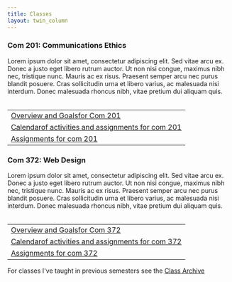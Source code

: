 ```yaml
---
title: Classes
layout: twin_column
---
```


<div class="col-md-10 col-md-offset-1">
  <div class="row">
    <div class="content-column-multiple col-md-6">
      <h3>Com 201: Communications Ethics</h3>
      Lorem ipsum dolor sit amet, consectetur adipiscing elit. Sed vitae arcu ex. Donec a justo eget libero rutrum auctor. Ut non nisi congue, maximus nibh nec, tristique nunc. Mauris ac ex risus. Praesent semper arcu nec purus blandit posuere. Cras sollicitudin urna et libero varius, ac malesuada nisi interdum. Donec malesuada rhoncus nibh, vitae pretium dui aliquam quis.
      <br>
      <br>
      <table class="course_nav">
        <tr><td><a href="/classes/com201">Overview and Goals<span class="sr-only">for Com 201</span></a></td></tr>
        <tr><td><a href="/classes/com201/calendar.html">Calendar<span class = "sr-only">of activities and assignments for com 201</span></a></td></tr>
        <tr><td><a href="/classes/com201/assignments.html">Assignments <span class="sr-only">for com 201</span></a></td></tr>
      </table>
    </div>
    <div class="content-column-multiple col-md-6">
      <h3>Com 372: Web Design</h3>
      Lorem ipsum dolor sit amet, consectetur adipiscing elit. Sed vitae arcu ex. Donec a justo eget libero rutrum auctor. Ut non nisi congue, maximus nibh nec, tristique nunc. Mauris ac ex risus. Praesent semper arcu nec purus blandit posuere. Cras sollicitudin urna et libero varius, ac malesuada nisi interdum. Donec malesuada rhoncus nibh, vitae pretium dui aliquam quis.
      <br>
      <br>
      <table class="course_nav">
        <tr><td><a href="/classes/com372">Overview and Goals<span class="sr-only">for Com 372</span></a></td></tr>
        <tr><td><a href="/classes/com372/calendar.html">Calendar<span class = "sr-only">of activities and assignments for com 372</span></a></td></tr>
        <tr><td><a href="/classes/com372/assignments.html">Assignments <span class="sr-only">for com 372</span></a></td></tr>
      </table>
    </div>
  </div>
  <div class="row">
  <div class="content-column endcap">
    For classes I've taught in previous semesters see the <a href="/classes/archive.html">Class Archive</a>
  </div>
  </div>
</div>  
